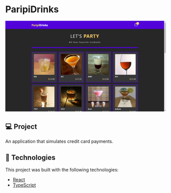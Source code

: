 # ParipiDrinks
<img src="src/assets/cover.png" alt="paripi-drinks-cover" />

## 💻 Project
An application that simulates credit card payments.

## 🧪 Technologies
This project was built with the following technologies:
- [React](https://reactjs.org)
- [TypeScript](https://www.typescriptlang.org/)
